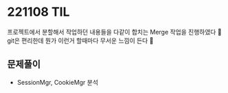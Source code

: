 # 221108 TIL
프로젝트에서 분할해서 작업하던 내용들을 다같이 합치는 Merge 작업을 진행하였다 🎉
git은 편리한데 뭔가 이런거 할때마다 무서운 느낌이 든다 🥲
<br/>

## 문제풀이
- SessionMgr, CookieMgr 분석


